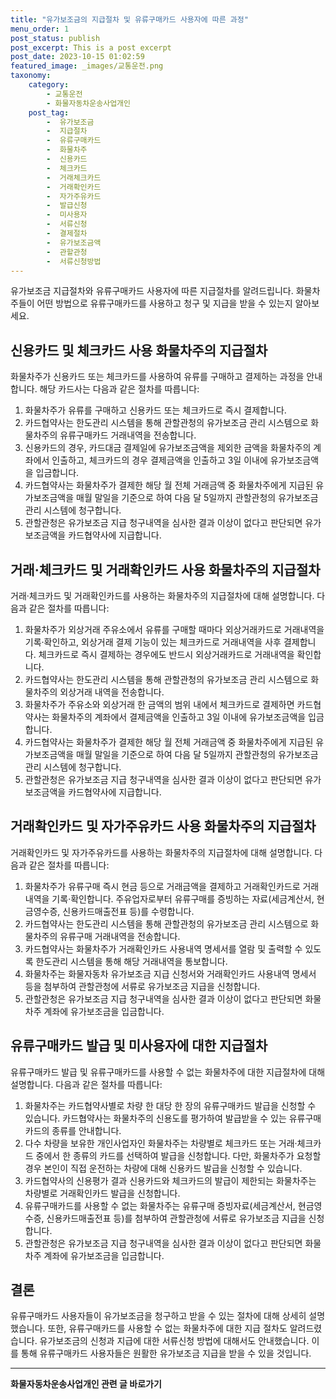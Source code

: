 ```yaml
---
title: "유가보조금의 지급절차 및 유류구매카드 사용자에 따른 과정"
menu_order: 1
post_status: publish
post_excerpt: This is a post excerpt
post_date: 2023-10-15 01:02:59
featured_image: _images/교통운전.png
taxonomy:
    category:
        - 교통운전
        - 화물자동차운송사업개인
    post_tag:
        -  유가보조금
        -  지급절차
        -  유류구매카드
        -  화물차주
        -  신용카드
        -  체크카드
        -  거래체크카드
        -  거래확인카드
        -  자가주유카드
        -  발급신청
        -  미사용자
        -  서류신청
        -  결제절차
        -  유가보조금액
        -  관할관청
        -  서류신청방법
---
```



 유가보조금 지급절차와 유류구매카드 사용자에 따른 지급절차를 알려드립니다. 화물차주들이 어떤 방법으로 유류구매카드를 사용하고 청구 및 지급을 받을 수 있는지 알아보세요.

##  신용카드 및 체크카드 사용 화물차주의 지급절차

화물차주가 신용카드 또는 체크카드를 사용하여 유류를 구매하고 결제하는 과정을 안내합니다. 해당 카드사는 다음과 같은 절차를 따릅니다:

1. 화물차주가 유류를 구매하고 신용카드 또는 체크카드로 즉시 결제합니다.
2. 카드협약사는 한도관리 시스템을 통해 관할관청의 유가보조금 관리 시스템으로 화물차주의 유류구매카드 거래내역을 전송합니다.
3. 신용카드의 경우, 카드대금 결제일에 유가보조금액을 제외한 금액을 화물차주의 계좌에서 인출하고, 체크카드의 경우 결제금액을 인출하고 3일 이내에 유가보조금액을 입금합니다.
4. 카드협약사는 화물차주가 결제한 해당 월 전체 거래금액 중 화물차주에게 지급된 유가보조금액을 매월 말일을 기준으로 하여 다음 달 5일까지 관할관청의 유가보조금 관리 시스템에 청구합니다.
5. 관할관청은 유가보조금 지급 청구내역을 심사한 결과 이상이 없다고 판단되면 유가보조금액을 카드협약사에 지급합니다.

##  거래·체크카드 및 거래확인카드 사용 화물차주의 지급절차

거래·체크카드 및 거래확인카드를 사용하는 화물차주의 지급절차에 대해 설명합니다. 다음과 같은 절차를 따릅니다:

1. 화물차주가 외상거래 주유소에서 유류를 구매할 때마다 외상거래카드로 거래내역을 기록·확인하고, 외상거래 결제 기능이 있는 체크카드로 거래내역을 사후 결제합니다. 체크카드로 즉시 결제하는 경우에도 반드시 외상거래카드로 거래내역을 확인합니다.
2. 카드협약사는 한도관리 시스템을 통해 관할관청의 유가보조금 관리 시스템으로 화물차주의 외상거래 내역을 전송합니다.
3. 화물차주가 주유소와 외상거래 한 금액의 범위 내에서 체크카드로 결제하면 카드협약사는 화물차주의 계좌에서 결제금액을 인출하고 3일 이내에 유가보조금액을 입금합니다.
4. 카드협약사는 화물차주가 결제한 해당 월 전체 거래금액 중 화물차주에게 지급된 유가보조금액을 매월 말일을 기준으로 하여 다음 달 5일까지 관할관청의 유가보조금 관리 시스템에 청구합니다.
5. 관할관청은 유가보조금 지급 청구내역을 심사한 결과 이상이 없다고 판단되면 유가보조금액을 카드협약사에 지급합니다.

##  거래확인카드 및 자가주유카드 사용 화물차주의 지급절차

거래확인카드 및 자가주유카드를 사용하는 화물차주의 지급절차에 대해 설명합니다. 다음과 같은 절차를 따릅니다:

1. 화물차주가 유류구매 즉시 현금 등으로 거래금액을 결제하고 거래확인카드로 거래내역을 기록·확인합니다. 주유업자로부터 유류구매를 증빙하는 자료(세금계산서, 현금영수증, 신용카드매출전표 등)를 수령합니다.
2. 카드협약사는 한도관리 시스템을 통해 관할관청의 유가보조금 관리 시스템으로 화물차주의 유류구매 거래내역을 전송합니다.
3. 카드협약사는 화물차주가 거래확인카드 사용내역 명세서를 열람 및 출력할 수 있도록 한도관리 시스템을 통해 해당 거래내역을 통보합니다.
4. 화물차주는 화물자동차 유가보조금 지급 신청서와 거래확인카드 사용내역 명세서 등을 첨부하여 관할관청에 서류로 유가보조금 지급을 신청합니다.
5. 관할관청은 유가보조금 지급 청구내역을 심사한 결과 이상이 없다고 판단되면 화물차주 계좌에 유가보조금을 입금합니다.

##  유류구매카드 발급 및 미사용자에 대한 지급절차

유류구매카드 발급 및 유류구매카드를 사용할 수 없는 화물차주에 대한 지급절차에 대해 설명합니다. 다음과 같은 절차를 따릅니다:

1. 화물차주는 카드협약사별로 차량 한 대당 한 장의 유류구매카드 발급을 신청할 수 있습니다. 카드협약사는 화물차주의 신용도를 평가하여 발급받을 수 있는 유류구매카드의 종류를 안내합니다.
2. 다수 차량을 보유한 개인사업자인 화물차주는 차량별로 체크카드 또는 거래·체크카드 중에서 한 종류의 카드를 선택하여 발급을 신청합니다. 다만, 화물차주가 요청할 경우 본인이 직접 운전하는 차량에 대해 신용카드 발급을 신청할 수 있습니다.
3. 카드협약사의 신용평가 결과 신용카드와 체크카드의 발급이 제한되는 화물차주는 차량별로 거래확인카드 발급을 신청합니다.
4. 유류구매카드를 사용할 수 없는 화물차주는 유류구매 증빙자료(세금계산서, 현금영수증, 신용카드매출전표 등)를 첨부하여 관할관청에 서류로 유가보조금 지급을 신청합니다.
5. 관할관청은 유가보조금 지급 청구내역을 심사한 결과 이상이 없다고 판단되면 화물차주 계좌에 유가보조금을 입금합니다.

## 결론

유류구매카드 사용자들이 유가보조금을 청구하고 받을 수 있는 절차에 대해 상세히 설명했습니다. 또한, 유류구매카드를 사용할 수 없는 화물차주에 대한 지급 절차도 알려드렸습니다. 유가보조금의 신청과 지급에 대한 서류신청 방법에 대해서도 안내했습니다. 이를 통해 유류구매카드 사용자들은 원활한 유가보조금 지급을 받을 수 있을 것입니다.

<!-- wp:separator -->
<hr class="wp-block-separator has-alpha-channel-opacity"/>
<!-- /wp:separator -->

<!-- wp:group {"backgroundColor":"base","layout":{"type":"constrained"}} -->
<div class="wp-block-group has-base-background-color has-background"><!-- wp:paragraph {"align":"center","fontSize":"large"} -->
<p class="has-text-align-center has-large-font-size"><strong>화물자동차운송사업개인 관련 글 바로가기</strong></p>
<!-- /wp:paragraph -->


<!-- wp:latest-posts
{"categories":[{"id":2053,"count":19,"description":"","link":"https://uknowlaw.com/category/%ed%99%94%eb%ac%bc%ec%9e%90%eb%8f%99%ec%b0%a8%ec%9a%b4%ec%86%a1%ec%82%ac%ec%97%85%ea%b0%9c%ec%9d%b8/","name":"화물자동차운송사업개인","slug":"화물자동차운송사업개인","taxonomy":"category","parent":0,"meta":[],"_links":{"self":[{"href":"https://uknowlaw.com/wp-json/wp/v2/categories/2053"}],"collection":[{"href":"https://uknowlaw.com/wp-json/wp/v2/categories"}],"about":[{"href":"https://uknowlaw.com/wp-json/wp/v2/taxonomies/category"}],"wp:post_type":[{"href":"https://uknowlaw.com/wp-json/wp/v2/posts?categories=2053"}],"curies":[{"name":"wp","href":"https://api.w.org/{rel}","templated":true}]}}],"postsToShow":100,"excerptLength":28,"postLayout":"grid","columns":2,"featuredImageAlign":"left","featuredImageSizeSlug":"large","fontSize":"medium"} /--></div>
<!-- /wp:group -->